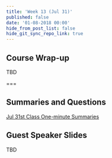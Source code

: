 ```yaml
---
title: 'Week 13 (Jul 31)'
published: false
date: '01-08-2018 00:00'
hide_from_post_list: false
hide_git_sync_repo_link: true
---
```


## Course Wrap-up
TBD

===

## Summaries and Questions  
[Jul 31st Class One-minute Summaries](https://canvas.sfu.ca)

## Guest Speaker Slides  
TBD
